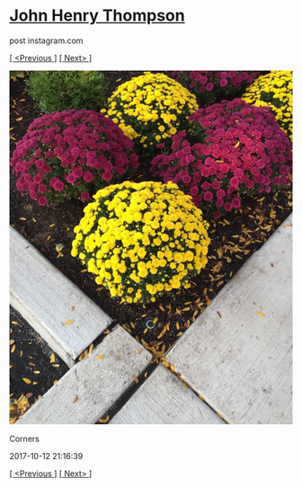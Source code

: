 # [John Henry Thompson](../README.md)
post instagram.com

[[ <Previous ]](2017-10-15-1.md) [[ Next> ]](2017-10-12-2.md)

[![](../media/2017-10-12/Corners.jpg)](../README.md)

Corners

2017-10-12 21:16:39

[[ <Previous ]](2017-10-15-1.md) [[ Next> ]](2017-10-12-2.md)